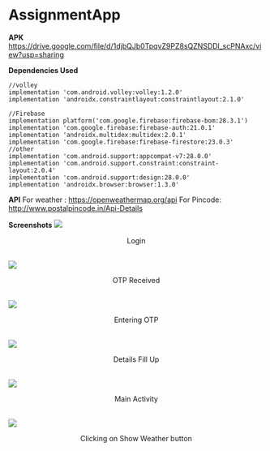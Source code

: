 
# AssignmentApp
<b>APK</b>
https://drive.google.com/file/d/1djbQJb0TpqvZ9PZ8sQZNSDDl_scPNAxc/view?usp=sharing

<b>Dependencies Used</b>
```
//volley  
implementation 'com.android.volley:volley:1.2.0'  
implementation 'androidx.constraintlayout:constraintlayout:2.1.0'  
  
//Firebase  
implementation platform('com.google.firebase:firebase-bom:28.3.1')  
implementation 'com.google.firebase:firebase-auth:21.0.1'  
implementation 'androidx.multidex:multidex:2.0.1'  
implementation 'com.google.firebase:firebase-firestore:23.0.3'  
//other  
implementation 'com.android.support:appcompat-v7:28.0.0'  
implementation 'com.android.support.constraint:constraint-layout:2.0.4'  
implementation 'com.android.support:design:28.0.0'  
implementation 'androidx.browser:browser:1.3.0'
```

<b>API</b>
For weather : https://openweathermap.org/api
For Pincode: http://www.postalpincode.in/Api-Details

<b>Screenshots</b>
![](https://user-images.githubusercontent.com/57591622/129959921-086c9c7d-09e3-4481-981e-6a61c9b94961.jpg)
<center>Login</center><br/>

![](https://user-images.githubusercontent.com/57591622/129960292-1d08d672-8d96-4731-b5a9-2b358f762739.jpeg)
<center>OTP Received</center><br/>

![](https://user-images.githubusercontent.com/57591622/129959951-b0d3f897-c12e-40b0-a491-f4e8c4589cdb.jpeg)
<center>Entering OTP</center><br/>

![](https://user-images.githubusercontent.com/57591622/129959966-947f2364-40f6-4c2f-861e-09ac2554abe1.jpeg)
<center>Details Fill Up</center><br/>

![](https://user-images.githubusercontent.com/57591622/129960004-832ba1a7-b408-40b6-be1d-43fb4a6aa3b5.jpeg)
<center>Main Activity</center><br/>

![](https://user-images.githubusercontent.com/57591622/129960013-fc45e27e-ec78-44a3-b940-6b0cd39f125e.jpeg)
<center>Clicking on Show Weather button</center><br/>
